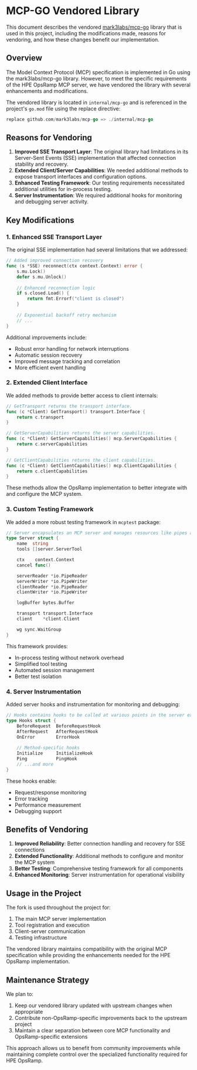 # MCP-GO Vendored Library

This document describes the vendored [mark3labs/mcp-go](https://github.com/mark3labs/mcp-go) library that is used in this project, including the modifications made, reasons for vendoring, and how these changes benefit our implementation.

## Overview

The Model Context Protocol (MCP) specification is implemented in Go using the mark3labs/mcp-go library. However, to meet the specific requirements of the HPE OpsRamp MCP server, we have vendored the library with several enhancements and modifications.

The vendored library is located in `internal/mcp-go` and is referenced in the project's `go.mod` file using the replace directive:

```go
replace github.com/mark3labs/mcp-go => ./internal/mcp-go
```

## Reasons for Vendoring

1. **Improved SSE Transport Layer**: The original library had limitations in its Server-Sent Events (SSE) implementation that affected connection stability and recovery.
2. **Extended Client/Server Capabilities**: We needed additional methods to expose transport interfaces and configuration options.
3. **Enhanced Testing Framework**: Our testing requirements necessitated additional utilities for in-process testing.
4. **Server Instrumentation**: We required additional hooks for monitoring and debugging server activity.

## Key Modifications

### 1. Enhanced SSE Transport Layer

The original SSE implementation had several limitations that we addressed:

```go
// Added improved connection recovery
func (s *SSE) reconnect(ctx context.Context) error {
    s.mu.Lock()
    defer s.mu.Unlock()
    
    // Enhanced reconnection logic
    if s.closed.Load() {
        return fmt.Errorf("client is closed")
    }
    
    // Exponential backoff retry mechanism
    // ...
}
```

Additional improvements include:
- Robust error handling for network interruptions
- Automatic session recovery
- Improved message tracking and correlation
- More efficient event handling

### 2. Extended Client Interface

We added methods to provide better access to client internals:

```go
// GetTransport returns the transport interface.
func (c *Client) GetTransport() transport.Interface {
    return c.transport
}

// GetServerCapabilities returns the server capabilities.
func (c *Client) GetServerCapabilities() mcp.ServerCapabilities {
    return c.serverCapabilities
}

// GetClientCapabilities returns the client capabilities.
func (c *Client) GetClientCapabilities() mcp.ClientCapabilities {
    return c.clientCapabilities
}
```

These methods allow the OpsRamp implementation to better integrate with and configure the MCP system.

### 3. Custom Testing Framework

We added a more robust testing framework in `mcptest` package:

```go
// Server encapsulates an MCP server and manages resources like pipes and context.
type Server struct {
    name  string
    tools []server.ServerTool

    ctx    context.Context
    cancel func()

    serverReader *io.PipeReader
    serverWriter *io.PipeWriter
    clientReader *io.PipeReader
    clientWriter *io.PipeWriter

    logBuffer bytes.Buffer

    transport transport.Interface
    client    *client.Client

    wg sync.WaitGroup
}
```

This framework provides:
- In-process testing without network overhead
- Simplified tool testing
- Automated session management
- Better test isolation

### 4. Server Instrumentation

Added server hooks and instrumentation for monitoring and debugging:

```go
// Hooks contains hooks to be called at various points in the server execution.
type Hooks struct {
    BeforeRequest  BeforeRequestHook
    AfterRequest   AfterRequestHook
    OnError        ErrorHook
    
    // Method-specific hooks
    Initialize     InitializeHook
    Ping           PingHook
    // ...and more
}
```

These hooks enable:
- Request/response monitoring
- Error tracking
- Performance measurement
- Debugging support

## Benefits of Vendoring

1. **Improved Reliability**: Better connection handling and recovery for SSE connections
2. **Extended Functionality**: Additional methods to configure and monitor the MCP system
3. **Better Testing**: Comprehensive testing framework for all components
4. **Enhanced Monitoring**: Server instrumentation for operational visibility

## Usage in the Project

The fork is used throughout the project for:

1. The main MCP server implementation
2. Tool registration and execution
3. Client-server communication
4. Testing infrastructure

The vendored library maintains compatibility with the original MCP specification while providing the enhancements needed for the HPE OpsRamp implementation.

## Maintenance Strategy

We plan to:
1. Keep our vendored library updated with upstream changes when appropriate
2. Contribute non-OpsRamp-specific improvements back to the upstream project
3. Maintain a clear separation between core MCP functionality and OpsRamp-specific extensions

This approach allows us to benefit from community improvements while maintaining complete control over the specialized functionality required for HPE OpsRamp. 